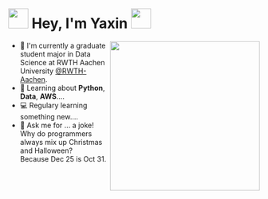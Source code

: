 <h1> <img src="https://user-images.githubusercontent.com/33006597/115469137-5d2a8980-a234-11eb-84c7-2963f40c3273.gif" width="40px"> Hey, I'm Yaxin <img src="https://user-images.githubusercontent.com/33006597/115468619-a1695a00-a233-11eb-863b-2bffc42245a2.gif" width="40px">  
</h1>



<img align='right' src="https://user-images.githubusercontent.com/33006597/115854348-7006af00-a42a-11eb-9b85-309cc8c849bc.gif" width="300" />


<ul>
<li>🏫 I'm currently a graduate student major in Data Science at RWTH Aachen University <a href="https://www.rwth-aachen.de/go/id/a/?lidx=1">@RWTH-Aachen</a>.</li>
<li>🧐 Learning about <strong>Python</strong>, <strong>Data</strong>,  <strong>AWS</strong>....</li>
<li>💻 Regulary learning something new....</li>
<li>🎉 Ask me for ... a joke!
  <br>Why do programmers always mix up Christmas and Halloween?
<br>Because Dec 25 is Oct 31.</li>
</ul>



<!--
**yaxtang/yaxtang** is a ✨ _special_ ✨ repository because its `README.md` (this file) appears on your GitHub profile.
<h3>⚡️ Something About Me</h3>
<p>I'm currently a graduate student major in Data Science at RWTH Aachen University in Aachen, Germany. </p>
Here are some ideas to get you started:
<ul>
<li style="color:red;font-size:30px">🏫 I'm currently a graduate student major in Data Science at RWTH Aachen University <a href="https://www.rwth-aachen.de/go/id/a/?lidx=1">@RWTH-Aachen</a>.</li>
<li>🧐 Learning about <strong>data science</strong>, <strong>process mining</strong>, and a bit of <strong>ERP system</strong>.</li>
<li>💻 Regulary learning something new....</li>
<li>🎉 Ask me for ... a joke!</li>
</ul>

- 🏫 I'm currently a graduate student major in Data Science at RWTH Aachen University <a href="https://www.rwth-aachen.de/go/id/a/?lidx=1">@RWTH-Aachen</a>.
- 🧐 Learning about <strong>data science</strong>, <strong>process mining</strong>, and a bit of <strong>ERP system</strong>.
- 💻 Regulary learning something new....
- 🎉 Ask me for ... a joke! 
- Why do programmers always mix up Christmas and Halloween?
Because Dec 25 is Oct 31.


- 🔭 I’m currently working on ...
- 🌱 I’m currently learning ...
- 👯 I’m looking to collaborate on ...
- 🤔 I’m looking for help with ...
- 💬 Ask me about ...
- 📫 How to reach me: ...
- 😄 Pronouns: ...
- ⚡ Fun fact: ...


![chinesefontdesign com_2016-09-04_18-38-45](https://user-images.githubusercontent.com/33006597/115468603-9d3d3c80-a233-11eb-9f25-3e2b6a6cc222.gif)
![chinesefontdesign com_2016-09-04_18-38-42](https://user-images.githubusercontent.com/33006597/115468619-a1695a00-a233-11eb-863b-2bffc42245a2.gif)

![chinesefontdesign com_2016-09-04_18-38-45](https://user-images.githubusercontent.com/33006597/115468603-9d3d3c80-a233-11eb-9f25-3e2b6a6cc222.gif)
![chinesefontdesign com_2016-09-04_18-38-42](https://user-images.githubusercontent.com/33006597/115468619-a1695a00-a233-11eb-863b-2bffc42245a2.gif)

-->
<!-->
